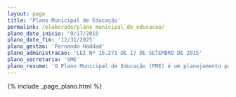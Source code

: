 ```yaml
---
layout: page
title: 'Plano Municipal de Educação'
permalink: /elaborado/plano_municipal_de_educacao/
plano_date_inicio: '9/17/2015'
plano_date_fim: '12/31/2025'
plano_gestao: 'Fernando Haddad'
plano_administracao: 'LEI Nº 16.271 DE 17 DE SETEMBRO DE 2015'
plano_secretaria: 'SME'
plano_resume: 'O Plano Municipal de Educação (PME) é um planejamento participativo com duração de 10 anos, construído por meio de amplo debate com a sociedade. O atual PME, em vigor até 2025, estabelece 13 metas e 14 diretrizes para orientar o planejamento educacional na cidade de São Paulo. Entre as metas estão a ampliação do investimento público em educação, a garantia de uma relação adequada entre alunos e professores, e o fomento à qualidade da Educação Básica. As diretrizes incluem a superação do analfabetismo, a universalização do acesso à escola e a promoção da cidadania e da igualdade educacional. Uma das metas do PME era a elaboração dos Planos Regionais de Educação, processo concluído em 2018, cujos documentos podem ser acessados no site da Secretaria Municipal da Educação.'
---
```

<div>
{% include _page_plano.html %}
</div>
